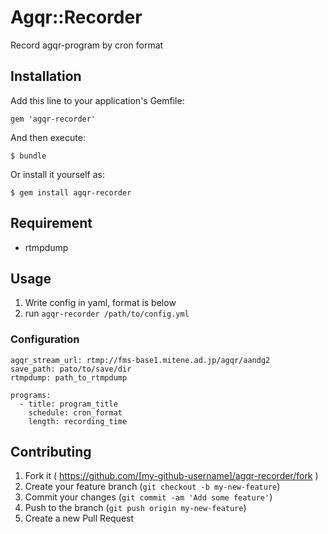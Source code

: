 # Agqr::Recorder
Record agqr-program by cron format

## Installation

Add this line to your application's Gemfile:

    gem 'agqr-recorder'

And then execute:

    $ bundle

Or install it yourself as:

    $ gem install agqr-recorder

## Requirement

* rtmpdump

## Usage

1. Write config in yaml, format is below
2. run `agqr-recorder /path/to/config.yml`

### Configuration
```
agqr_stream_url: rtmp://fms-base1.mitene.ad.jp/agqr/aandg2
save_path: pato/to/save/dir
rtmpdump: path_to_rtmpdump

programs:
  - title: program_title
    schedule: cron_format
    length: recording_time
```

## Contributing

1. Fork it ( https://github.com/[my-github-username]/agqr-recorder/fork )
2. Create your feature branch (`git checkout -b my-new-feature`)
3. Commit your changes (`git commit -am 'Add some feature'`)
4. Push to the branch (`git push origin my-new-feature`)
5. Create a new Pull Request
